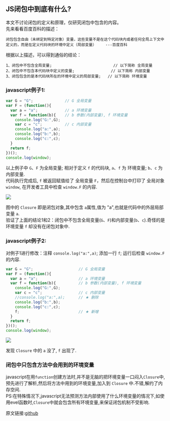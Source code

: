 ## JS闭包中到底有什么?   
本文不讨论闭包的定义和原理，仅研究闭包中包含的内容。      
先来看看百度百科的描述：    
```
闭包包含自由（未绑定到特定对象）变量，这些变量不是在这个代码块内或者任何全局上下文中定义的，而是在定义代码块的环境中定义（局部变量）    ---百度百科
```    
根据以上描述，可以得到通俗的结论：
```
1、闭包中不包含全局变量;                           // 以下简称 全局变量
2、闭包中不包含本代码块中定义的变量;                // 以下简称 内部变量
3、闭包包含的是本代码块所在的环境中定义的局部变量;   // 以下简称 环境变量
```
### javascript例子1:   
```javascript
var G = "G";              // G 全局变量
var F = (function(){
  var a = "a";            // a 环境变量
  var f = function(b){    // b 参数(内部变量), f 环境变量
    console.log("G:",G);
    var c = "c";          // c 内部变量
    console.log("a:",a);
    console.log("b:",b);
    console.log("c:",c);
  }
  return f;
})();
console.log(window);
```
以上例子中 `G`、```F``` 为全局变量; 相对于定义 ```f``` 的代码块, ```a```、```f``` 为 环境变量; ```b```、```c``` 为 内部变量.   
代码执行完成后, ```f``` 被返回赋值给了 全局变量 ```F```，然后在控制台中打印了 全局对象 ```window```, 在开发者工具中检查 ```window.F``` 的内容. 

<img src="https://github.com/KawayAlpaka/lession/blob/master/js/Closure/img/example1-1.png?raw=true" >

图中的 ```Closure``` 即是闭包对象,其中包含 ```a```属性,值为 "a",也就是代码中的外层局部变量 ```a```.    
验证了上面的结论1和2：闭包中不包含全局变量(```G```、```F```)和内部变量(```b```、```c```).奇怪的是环境变量 ```f``` 却没有在闭包对象中.

### javascript例子2:   

对例子1进行修改：注释 ```console.log("a:",a)```; 添加一行  ```f```; 运行后检查 ```window.F``` 的内容.  

```javascript
var G = "G";                    // G 全局变量
var F = (function(){
  var a = "a";                  // a 环境变量
  var f = function(b){          // b 参数(内部变量), f 环境变量
    console.log("G:",G);
    var c = "c";                // c 内部变量
    //console.log("a:",a);      // ★ 删除
    console.log("b:",b);
    console.log("c:",c);
    f;                          // ★ 新增
  }
  return f;
})();
console.log(window);
```

<img src="https://github.com/KawayAlpaka/lession/blob/master/js/Closure/img/example1-2.png?raw=true" >    

发现 ```Closure``` 中的 ```a``` 没了, ```f``` 出现了.   
### 闭包中只包含方法中会用到的环境变量    
javascript在用```function```创建方法时,并不是无脑的把环境变量一口闷入```Closure```中,预先进行了解析,然后将方法中用到的环境变量,加入到 ```Closure``` 中.不错,解约了内存空间.    
PS:在特殊情况下,javascript无法预测方法内部使用了什么环境变量的情况下,如使用evel函数时,```Closure```中就会包含所有环境变量,来保证闭包机制不受影响.




原文链接:[github](https://github.com/KawayAlpaka/lession/tree/master/js/Closure)